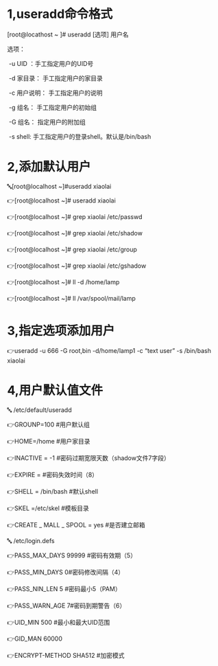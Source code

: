 # 1,useradd命令格式

[root@locathost ~ ]# useradd [选项] 用户名

选项：

​         -u UID ：手工指定用户的UID号

​         -d  家目录：   手工指定用户的家目录

​         -c   用户说明：   手工指定用户的说明

​         -g   组名：    手工指定用户的初始组

​         -G   组名：    指定用户的附加组

​         -s     shell:      手工指定用户的登录shell。默认是/bin/bash

# 2,添加默认用户

:abc:[root@localhost ~]#useradd xiaolai

:point_right:[root@localhost ~]# useradd xiaolai

:point_right:[root@localhost ~]# grep xiaolai /etc/passwd

:point_right:[root@localhost ~]# grep xiaolai /etc/shadow

:point_right:[root@localhost ~]# grep xiaolai /etc/group

:point_right:[root@localhost ~]# grep xiaolai /etc/gshadow

:point_right:[root@localhost ~]# ll -d /home/lamp

:point_right:[root@localhost ~]# ll /var/spool/mail/lamp

# 3,指定选项添加用户

:point_right:useradd -u 666 -G root,bin -d/home/lamp1 -c “text user” -s /bin/bash xiaolai

#  4,用户默认值文件

:abc: /etc/default/useradd

:point_right:GROUNP=100      #用户默认组

:point_right:HOME=/home      #用户家目录

:point_right:INACTIVE = -1        #密码过期宽限天数（shadow文件7字段）

:point_right:EXPIRE =                 #密码失效时间（8）

:point_right:SHELL = /bin/bash     #默认shell

:point_right:SKEL =/etc/skel        #模板目录

:point_right:CREATE _ MALL _ SPOOL = yes       #是否建立邮箱​

:abc: /etc/login.defs

:point_right:PASS_MAX_DAYS 99999​                  #密码有效期（5）

:point_right:PASS_MIN_DAYS 0​                            #密码修改间隔（4） 

:point_right:PASS_NIN_LEN    5                            #密码最小5（PAM）

:point_right:PASS_WARN_AGE 7​                           #密码到期警告（6）

:point_right:UID_MIN​           500                            #最小和最大UID范围

:point_right:GID_MAN         60000​

:point_right:ENCRYPT-METHOD     SHA512​         #加密模式

